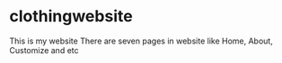 # clothingwebsite
This is my website
There are seven pages in website like Home, About, Customize and etc
